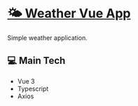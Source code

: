# [🌤 Weather Vue App](https://filipeveronezi.github.io/weather-vue-app/)

Simple weather application.

## 💻 Main Tech

- Vue 3
- Typescript
- Axios



